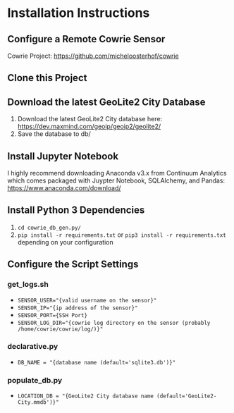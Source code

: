 # Installation Instructions

## Configure a Remote Cowrie Sensor
Cowrie Project: https://github.com/micheloosterhof/cowrie

## Clone this Project


## Download the latest GeoLite2 City Database
1. Download the latest GeoLite2 City database here: https://dev.maxmind.com/geoip/geoip2/geolite2/
2. Save the database to db/

## Install Jupyter Notebook
I highly recommend downloading Anaconda v3.x from Continuum Analytics which comes packaged with Juypter Notebook,
SQLAlchemy, and Pandas: https://www.anaconda.com/download/ 

## Install Python 3 Dependencies
1. `cd cowrie_db_gen.py/`
2. `pip install -r requirements.txt` or `pip3 install -r requirements.txt` depending on your configuration

## Configure the Script Settings

### get_logs.sh
- `SENSOR_USER="{valid username on the sensor}"`
- `SENSOR_IP="{ip address of the sensor}"`
- `SENSOR_PORT={SSH Port}`
- `SENSOR_LOG_DIR="{cowrie log directory on the sensor (probably /home/cowrie/cowrie/log/)}"`

### declarative.py
- `DB_NAME = "{database name (default='sqlite3.db')}"`

### populate_db.py
- `LOCATION_DB = "{GeoLite2 City database name (default='GeoLite2-City.mmdb')}"`
